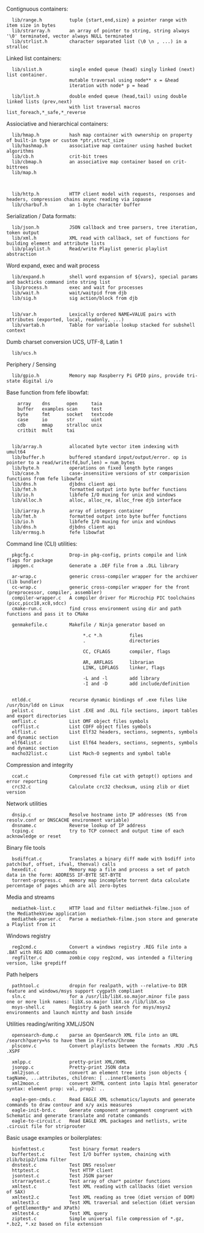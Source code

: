 




  Contignuous containers:

      lib/range.h          tuple {start,end,size} a pointer range with item size in bytes
      lib/strarray.h       an array of pointer to string, string always '\0' terminated, vector always NULL terminated
      lib/strlist.h        character separated list (\0 \n , ...) in a stralloc


  Linked list containers:

      lib/slist.h          single ended queue (head) singly linked (next) list container.
                           mutable traversal using node** x = &head
                           iteration with node* p = head

      lib/list.h           double ended queue (head,tail) using double linked lists (prev,next)
                           with list traversal macros list_foreach,*_safe,*_reverse

  Assiociative and hierarchical containers:

      lib/hmap.h           hash map container with ownership on property of built-in type or custom *ptr,struct_size
      lib/hashmap.h        associative map container using hashed bucket algorithms
      lib/cb.h             crit-bit trees
      lib/cbmap.h          an associative map container based on crit-bittrees
      lib/map.h



      lib/http.h           HTTP client model with requests, responses and headers, compression chains async reading via iopause
      lib/charbuf.h        an 1-byte character buffer


  Serialization / Data formats:

      lib/json.h           JSON callback and tree parsers, tree iteration, token output
      lib/xml.h            XML read with callback, set of functions for building element and attribute lists
      lib/playlist.h       Read/write Playlist generic playlist abstraction

   Word expand, exec and wait process

      lib/expand.h         shell word expansion of ${vars}, special params and backticks command into string list
      lib/process.h        exec and wait for processes
      lib/wait.h           wait/waitpid from djb
      lib/sig.h            sig action/block from djb


      lib/var.h            Lexically ordered NAME=VALUE pairs with attributes (exported, local, readonly, ...)
      lib/vartab.h         Table for variable lookup stacked for subshell context


  Dumb charset conversion UCS, UTF-8, Latin 1

      lib/ucs.h


  Periphery / Sensing

      lib/gpio.h           Memory map Raspberry Pi GPIO pins, provide tri-state digital i/o


  Base function from fefe libowfat:

        array    dns      open     taia
        buffer   examples scan     test
        byte     fmt      socket   textcode
        case     io       str      uint
        cdb      mmap     stralloc unix
        critbit  mult     tai


      lib/array.h          allocated byte vector item indexing with umult64
      lib/buffer.h         buffered standard input/output/error. op is pointer to a read/write(fd,buf,len) = num_bytes
      lib/byte.h           operations on fixed length byte ranges
      lib/case.h           case-insensitive versions of str comparision functions from fefe libowfat
      lib/dns.h            djbdns client api
      lib/fmt.h            formatted output into byte buffer functions
      lib/io.h             libfefe I/O muxing for unix and windows
      lib/alloc.h          alloc, alloc_re, alloc_free djb interface

      lib/iarray.h         array of integers container
      lib/fmt.h            formatted output into byte buffer functions
      lib/io.h             libfefe I/O muxing for unix and windows
      lib/dns.h            djbdns client api
      lib/errmsg.h         fefe libowfat





  Command line (CLI) utilities:

      pkgcfg.c             Drop-in pkg-config, prints compile and link flags for package
      impgen.c             Generate a .DEF file from a .DLL library

      ar-wrap.c            generic cross-compiler wrapper for the archiver (lib bundler)
      cc-wrap.c            generic cross-compiler wrapper for the front (preprocessor, compiler, assembler)
      compiler-wrapper.c   A compiler driver for Microchip PIC toolchains (picc,picc18,xc8,sdcc)
      cmake-run.c          find cross environment using dir and path functions and pass it to CMake

      genmakefile.c        Makefile / Ninja generator based on

                                *.c *.h          files
                                .                directories

                                CC, CFLAGS       compiler, flags

                                AR, ARFLAGS      librarian
                                LINK, LDFLAGS    linker, flags

                                -L and -l        add library
                                -I and -D        add include/definition


      ntldd.c              recurse dynamic bindings of .exe files like /usr/bin/ldd on Linux
      pelist.c             List .EXE and .DLL file sections, import tables and export directories
      omflist.c            List OMF object files symbols
      cofflist.c           List COFF object files symbols
      elflist.c            List Elf32 headers, sections, segments, symbols and dynamic section
      elf64list.c          List Elf64 headers, sections, segments, symbols and dynamic section
      macho32list.c        List Mach-O segments and symbol table


  Compression and integrity

      ccat.c               Compressed file cat with getopt() options and error reporting
      crc32.c              Calculate crc32 checksum, using zlib or diet version


  Network utilities

      dnsip.c              Resolve hostname into IP addresses (NS from resolv.conf or DNSCACHE environment variable)
      dnsname.c            Reverse lookup of IP address
      tcping.c             try to TCP connect and output time of each acknowledge or reset


  Binary file tools

      bsdiffcat.c          Translates a binary diff made with bsdiff into patch(buf, offset, ifval, thenval) calls
      hexedit.c            Memory map a file and process a set of patch data in the form: ADDRESS IF-BYTE SET-BYTE
      torrent-progress.c   memory map incomplete torrent data calculate percentage of pages which are all zero-bytes


  Media and streams

      mediathek-list.c     HTTP load and filter mediathek-filme.json of the MediathekView application
      mediathek-parser.c   Parse a mediathek-filme.json store and generate a Playlist from it

  Windows registry

      reg2cmd.c            Convert a windows registry .REG file into a .BAT with REG ADD commands
      regfilter.c          zombie copy reg2cmd, was intended a filtering version, like grepdiff


  Path helpers

      pathtool.c           dropin for realpath, with --relative-to DIR feature and windows/msys support cygpath compliant
      sln.c                for a /usr/lib/libX.so.major.minor file pass one or more link names: libX.so.major libX.so /lib/libX.so
      msys-shell.c         Registry & path search for msys/msys2 environments and launch mintty and bash inside

  Utilities reading/writing XML/JSON

      opensearch-dump.c    parse an OpenSearch XML file into an URL /search?query=%s to have them in Firefox/Chrome
      plsconv.c            Convert playlists between the formats .M3U .PLS .XSPF

      xmlpp.c              pretty-print XML/XHML
      jsonpp.c             Pretty-print JSON data
      xml2json.c           convert an element tree into json objects { tagName, ...attributes, children: [ ..innerElements
      xml2moon.c           convert XHTML content into lapis html generator syntax: element prop: val, prop2: ..

      eagle-gen-cmds.c     Read EAGLE XML schematics/layouts and generate commands to draw contour and x/y axis measures
      eagle-init-brd.c     Generate component arrangement congruent with Schematic and generate translate and rotate commands
      eagle-to-circuit.c   Read EAGLE XML packages and netlists, write .circuit file for striprouter


  Basic usage examples or boilerplates:

      binfmttest.c         Test binary format readers
      buffertest.c         Test I/O buffer system, chaining with zlib/bzip2/lzma filter
      dnstest.c            Test DNS resolver
      httptest.c           Test HTTP client
      jsontest.c           Test JSON parser
      strarraytest.c       Test array of char* pointer functions
      xmltest.c            Test XML reading with callbacks (diet version of SAX)
      xmltest2.c           Test XML reading as tree (diet version of DOM)
      xmltest3.c           Test XML traversal and selection (diet version of getElementBy* and XPath)
      xmltest4.c           Test XML query
      ziptest.c            Simple universal file compression of *.gz, *.bz2, *.xz based on file extension


